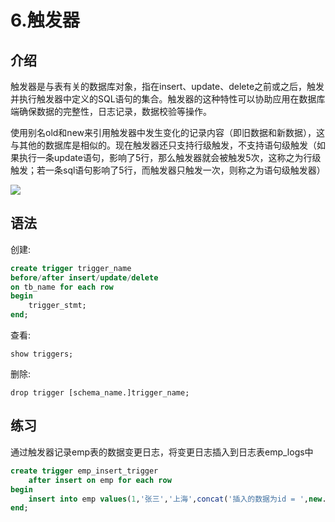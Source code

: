 # 6.触发器

## 介绍

触发器是与表有关的数据库对象，指在insert、update、delete之前或之后，触发并执行触发器中定义的SQL语句的集合。触发器的这种特性可以协助应用在数据库端确保数据的完整性，日志记录，数据校验等操作。

使用别名old和new来引用触发器中发生变化的记录内容（即旧数据和新数据），这与其他的数据库是相似的。现在触发器还只支持行级触发，不支持语句级触发（如果执行一条update语句，影响了5行，那么触发器就会被触发5次，这称之为行级触发；若一条sql语句影响了5行，而触发器只触发一次，则称之为语句级触发器）

![](https://img.hongxiac.com/image/202309091640436.png)

## 语法

创建:

```sql
create trigger trigger_name
before/after insert/update/delete
on tb_name for each row
begin
	trigger_stmt;
end;
```

查看:

```
show triggers;
```

删除:

```
drop trigger [schema_name.]trigger_name;
```

## 练习

通过触发器记录emp表的数据变更日志，将变更日志插入到日志表emp_logs中

```sql
create trigger emp_insert_trigger
	after insert on emp for each row
begin
	insert into emp values(1,'张三','上海',concat('插入的数据为id = ',new.id,'name = ',new.name));
end;
```
